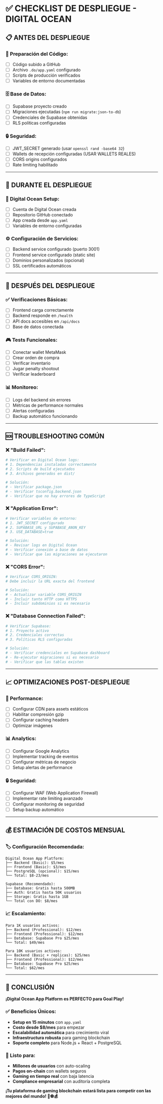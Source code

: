 # ✅ CHECKLIST DE DESPLIEGUE - DIGITAL OCEAN

## 📋 **ANTES DEL DESPLIEGUE**

### **🔧 Preparación del Código:**
- [ ] Código subido a GitHub
- [ ] Archivo `.do/app.yaml` configurado
- [ ] Scripts de producción verificados
- [ ] Variables de entorno documentadas

### **🗄️ Base de Datos:**
- [ ] Supabase proyecto creado
- [ ] Migraciones ejecutadas (`npm run migrate:json-to-db`)
- [ ] Credenciales de Supabase obtenidas
- [ ] RLS políticas configuradas

### **🔒 Seguridad:**
- [ ] JWT_SECRET generado (usar `openssl rand -base64 32`)
- [ ] Wallets de recepción configuradas (USAR WALLETS REALES)
- [ ] CORS origins configurados
- [ ] Rate limiting habilitado

---

## 🌊 **DURANTE EL DESPLIEGUE**

### **🚀 Digital Ocean Setup:**
- [ ] Cuenta de Digital Ocean creada
- [ ] Repositorio GitHub conectado
- [ ] App creada desde `app.yaml`
- [ ] Variables de entorno configuradas

### **⚙️ Configuración de Servicios:**
- [ ] Backend service configurado (puerto 3001)
- [ ] Frontend service configurado (static site)
- [ ] Dominios personalizados (opcional)
- [ ] SSL certificados automáticos

---

## 🧪 **DESPUÉS DEL DESPLIEGUE**

### **✅ Verificaciones Básicas:**
- [ ] Frontend carga correctamente
- [ ] Backend responde en `/health`
- [ ] API docs accesibles en `/api/docs`
- [ ] Base de datos conectada

### **🎮 Tests Funcionales:**
- [ ] Conectar wallet MetaMask
- [ ] Crear orden de compra
- [ ] Verificar inventario
- [ ] Jugar penalty shootout
- [ ] Verificar leaderboard

### **📊 Monitoreo:**
- [ ] Logs del backend sin errores
- [ ] Métricas de performance normales
- [ ] Alertas configuradas
- [ ] Backup automático funcionando

---

## 🆘 **TROUBLESHOOTING COMÚN**

### **❌ "Build Failed":**
```bash
# Verificar en Digital Ocean logs:
# 1. Dependencias instaladas correctamente
# 2. Scripts de build ejecutados
# 3. Archivos generados en dist/

# Solución:
# - Verificar package.json
# - Verificar tsconfig.backend.json
# - Verificar que no hay errores de TypeScript
```

### **❌ "Application Error":**
```bash
# Verificar variables de entorno:
# 1. JWT_SECRET configurado
# 2. SUPABASE_URL y SUPABASE_ANON_KEY
# 3. USE_DATABASE=true

# Solución:
# - Revisar logs en Digital Ocean
# - Verificar conexión a base de datos
# - Verificar que las migraciones se ejecutaron
```

### **❌ "CORS Error":**
```bash
# Verificar CORS_ORIGIN:
# Debe incluir la URL exacta del frontend

# Solución:
# - Actualizar variable CORS_ORIGIN
# - Incluir tanto HTTP como HTTPS
# - Incluir subdominios si es necesario
```

### **❌ "Database Connection Failed":**
```bash
# Verificar Supabase:
# 1. Proyecto activo
# 2. Credenciales correctas
# 3. Políticas RLS configuradas

# Solución:
# - Verificar credenciales en Supabase dashboard
# - Re-ejecutar migraciones si es necesario
# - Verificar que las tablas existen
```

---

## 📈 **OPTIMIZACIONES POST-DESPLIEGUE**

### **🚀 Performance:**
- [ ] Configurar CDN para assets estáticos
- [ ] Habilitar compresión gzip
- [ ] Configurar caching headers
- [ ] Optimizar imágenes

### **📊 Analytics:**
- [ ] Configurar Google Analytics
- [ ] Implementar tracking de eventos
- [ ] Configurar métricas de negocio
- [ ] Setup alertas de performance

### **🔒 Seguridad:**
- [ ] Configurar WAF (Web Application Firewall)
- [ ] Implementar rate limiting avanzado
- [ ] Configurar monitoring de seguridad
- [ ] Setup backup automático

---

## 💰 **ESTIMACIÓN DE COSTOS MENSUAL**

### **🏷️ Configuración Recomendada:**
```
Digital Ocean App Platform:
├── Backend (Basic): $5/mes
├── Frontend (Basic): $3/mes
├── PostgreSQL (opcional): $15/mes
└── Total: $8-23/mes

Supabase (Recomendado):
├── Database: Gratis hasta 500MB
├── Auth: Gratis hasta 50K usuarios
├── Storage: Gratis hasta 1GB
└── Total con DO: $8/mes
```

### **📈 Escalamiento:**
```
Para 1K usuarios activos:
├── Backend (Professional): $12/mes
├── Frontend (Professional): $12/mes
├── Database: Supabase Pro $25/mes
└── Total: $49/mes

Para 10K usuarios activos:
├── Backend (Basic + replicas): $25/mes
├── Frontend (Professional): $12/mes
├── Database: Supabase Pro $25/mes
└── Total: $62/mes
```

---

## 🎯 **CONCLUSIÓN**

**¡Digital Ocean App Platform es PERFECTO para Goal Play!**

### **✅ Beneficios Únicos:**
- **Setup en 15 minutos** con `app.yaml`
- **Costo desde $8/mes** para empezar
- **Escalabilidad automática** para crecimiento viral
- **Infraestructura robusta** para gaming blockchain
- **Soporte completo** para Node.js + React + PostgreSQL

### **🚀 Listo para:**
- **Millones de usuarios** con auto-scaling
- **Pagos on-chain** con wallets seguros
- **Gaming en tiempo real** con baja latencia
- **Compliance empresarial** con auditoría completa

**¡Tu plataforma de gaming blockchain estará lista para competir con las mejores del mundo! 🚀⚽💰**